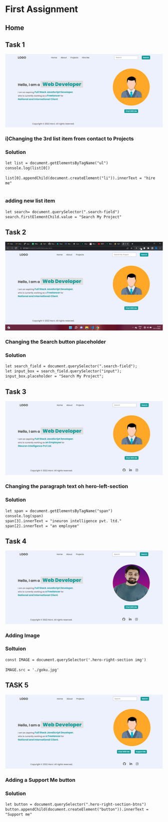 # First Assignment
## Home

## Task 1
![](./task1Output.png)

### i)Changing the 3rd list item from contact to Projects
### Solution
```
let list = document.getElementsByTagName("ul")
console.log(list[0])

list[0].appendChild(document.createElement("li")).innerText = "hire me"


```
### adding new list item
```
let search= document.querySelector(".search-field")
search.firstElementChild.value = "Search My Project"
```


## Task 2
![](./task2Output.png)

### Changing the Search button placeholder
### Solution
```
let search_field = document.querySelector(".search-field");
let input_box = search_field.querySelector("input");
input_box.placeholder = "Search My Project";
```

## Task 3
![](./task3Output.png)

### Changing the paragraph text oh hero-left-section
### Solution
```
let span = document.getElementsByTagName("span")
console.log(span)
span[3].innerText = "ineuron intelligence pvt. ltd."
span[2].innerText = "an employee"
```

## Task 4
![](./task4Output.png)

### Adding Image
### Soltuion
```
const IMAGE = document.querySelector('.hero-right-section img')

IMAGE.src = './goku.jpg'
```

## TASK 5
![](./task5Output.png)

### Adding a Support Me button
### Solution
```
let button = document.querySelector(".hero-right-section-btns")
button.appendChild(document.createElement("button")).innerText = "Support me"
```
